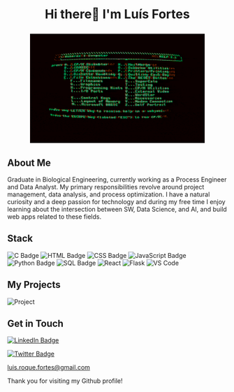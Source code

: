 # <p align="center">Hi there👋 I'm Luís Fortes</p> 
<p align="center">
   <img src="https://github.com/0xfortes/0xFortes/blob/main/EHil.gif" width="400px" height="250px">
</p>

## About Me

Graduate in Biological Engineering, currently working as a Process Engineer and Data Analyst. My primary responsibilities revolve around project management, data analysis, and process optimization. I have a natural curiosity and a deep passion for technology and during my free time I enjoy learning about the intersection between SW, Data Science, and AI, and build web apps related to these fields.

## Stack

![C Badge](https://img.shields.io/badge/-C-A8B9CC?style=flat-square&logo=c&logoColor=white) ![HTML Badge](https://img.shields.io/badge/-HTML-E34F26?style=flat-square&logo=html5&logoColor=white) ![CSS Badge](https://img.shields.io/badge/-CSS-1572B6?style=flat-square&logo=css3&logoColor=white) ![JavaScript Badge](https://img.shields.io/badge/-JavaScript-F7DF1E?style=flat-square&logo=javascript&logoColor=black) ![Python Badge](https://img.shields.io/badge/-Python-3776AB?style=flat-square&logo=python&logoColor=white) ![SQL Badge](https://img.shields.io/badge/-SQL-4479A1?style=flat-square&logo=sql&logoColor=white) ![React](https://img.shields.io/badge/-React-4479A1?style=flat-square&logo=react&logoColor=white) ![Flask](https://img.shields.io/badge/-Flask-4479A1?style=flat-square&logo=flask&logoColor=white) ![VS Code](https://img.shields.io/badge/-VS%20Code-007ACC?style=flat-square&logo=visual-studio-code&logoColor=white)




## My Projects



![Project](https://github.com/[YourUsername]/[YourUsername]/blob/main/project.gif "Project")

## Get in Touch

[![LinkedIn Badge](https://img.shields.io/badge/-Luís%20Fortes-blue?style=flat-square&logo=Linkedin&logoColor=white&link=https://www.linkedin.com/in/luis-roque-fortes/)](https://www.linkedin.com/in/luis-roque-fortes)

[![Twitter Badge](https://img.shields.io/badge/-Roque-blue?style=flat-square&logo=twitter&logoColor=white&link=[YourTwitterURL])](https://twitter.com/@graham_pf/)

luis.roque.fortes@gmail.com

Thank you for visiting my Github profile!



